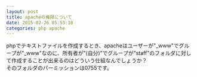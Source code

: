 ```yaml
---
layout: post
title: apacheの権限について
date: 2015-02-26 05:53:18
categories: php apache
---
```

<!-- {% raw %} -->
<p>phpでテキストファイルを作成するとき、apacheはユーザーが"_www"でグループが"_www"なのに、所有者が"(自分)"でグループが"staff"のフォルダに対して作成することが出来るのはどういう仕組なんでしょうか？<br>
そのフォルダのパーミッションは0755です。</p>
<!-- {% endraw %} -->
